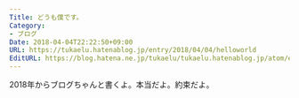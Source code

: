 ```yaml
---
Title: どうも僕です。
Category:
- ブログ
Date: 2018-04-04T22:22:50+09:00
URL: https://tukaelu.hatenablog.jp/entry/2018/04/04/helloworld
EditURL: https://blog.hatena.ne.jp/tukaelu/tukaelu.hatenablog.jp/atom/entry/17391345971632335978
---
```


2018年からブログちゃんと書くよ。本当だよ。約束だよ。

